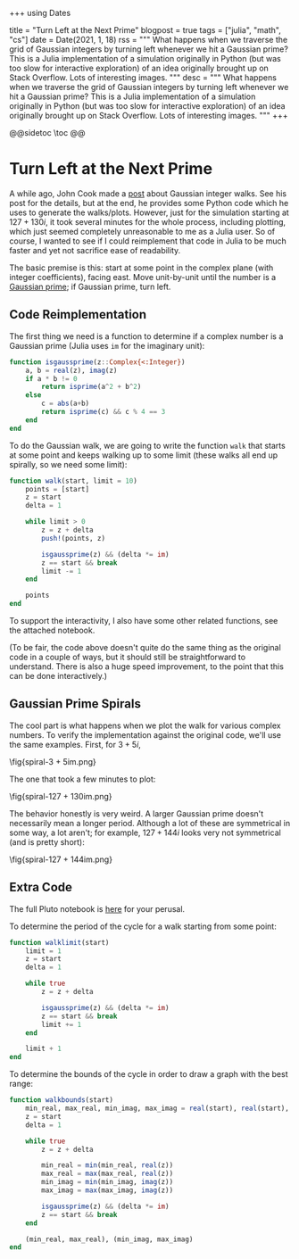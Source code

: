 +++
using Dates

title = "Turn Left at the Next Prime"
blogpost = true
tags = ["julia", "math", "cs"]
date = Date(2021, 1, 18)
rss = """
	What happens when we traverse the grid of Gaussian integers by turning left whenever we hit a Gaussian prime? This is a Julia implementation of a simulation originally in Python (but was too slow for interactive exploration) of an idea originally brought up on Stack Overflow. Lots of interesting images.
	"""
desc = """
	What happens when we traverse the grid of Gaussian integers by turning left whenever we hit a Gaussian prime? This is a Julia implementation of a simulation originally in Python (but was too slow for interactive exploration) of an idea originally brought up on Stack Overflow. Lots of interesting images.
	"""
+++

@@sidetoc
\toc
@@

# Turn Left at the Next Prime
A while ago, John Cook made a
[post](https://www.johndcook.com/blog/2020/09/24/gaussian_integer_walk/)
about Gaussian integer walks. See his post for the details, but at the end, he provides
some Python code which he uses to generate the walks/plots. However, just for the
simulation starting at $127 + 130i$, it took several minutes for the whole process,
including plotting, which just seemed completely unreasonable to me as a Julia user. So
of course, I wanted to see if I could reimplement that code in Julia to be much faster
and yet not sacrifice ease of readability.

The basic premise is this: start at some point in the complex plane (with integer
coefficients), facing east. Move unit-by-unit until the number is a
[Gaussian prime](https://en.wikipedia.org/wiki/Gaussian_integer#:~:text=A%20Gaussian%20integer%20a%20%2B%20bi%20is%20a%20Gaussian%20prime%20if,the%20form%204n%20%2B%203);
if Gaussian prime, turn left.

## Code Reimplementation

The first thing we need is a function to determine if a complex number is a
Gaussian prime (Julia uses `im` for the imaginary unit):
```julia
function isgaussprime(z::Complex{<:Integer})
    a, b = real(z), imag(z)
    if a * b != 0
        return isprime(a^2 + b^2)
    else
        c = abs(a+b)
        return isprime(c) && c % 4 == 3
	end
end
```

To do the Gaussian walk, we are going to write the function `walk` that starts at some
point and keeps walking up to some limit (these walks all end up spirally, so we need
some limit):
```julia
function walk(start, limit = 10)
	points = [start]
	z = start
	delta = 1

	while limit > 0
		z = z + delta
		push!(points, z)

		isgaussprime(z) && (delta *= im)
		z == start && break
		limit -= 1
	end

	points
end
```

To support the interactivity, I also have some other related functions, see the attached
notebook.

(To be fair, the code above doesn't quite do the same thing as the original code in a
couple of ways, but it should still be straightforward to understand. There is also a huge
speed improvement, to the point that this can be done interactively.)

## Gaussian Prime Spirals
The cool part is what happens when we plot the walk for various complex numbers. To
verify the implementation against the original code, we'll use the same examples. First,
for $3 + 5i$,

\fig{spiral-3 + 5im.png}

The one that took a few minutes to plot:

\fig{spiral-127 + 130im.png}

The behavior honestly is very weird. A larger Gaussian prime doesn't necessarily mean a
longer period. Although a lot of these are symmetrical in some way, a lot aren't; for
example, $127+144i$ looks very not symmetrical (and is pretty short):

\fig{spiral-127 + 144im.png}

## Extra Code
The full Pluto notebook is
[here](https://github.com/tmthyln/notebooks/tree/master/LeftAtTheNextPrime)
for your perusal.

To determine the period of the cycle for a walk starting from some point:
```julia
function walklimit(start)
	limit = 1
	z = start
	delta = 1

	while true
		z = z + delta

		isgaussprime(z) && (delta *= im)
		z == start && break
		limit += 1
	end

	limit + 1
end
```

To determine the bounds of the cycle in order to draw a graph with the best range:
```julia
function walkbounds(start)
	min_real, max_real, min_imag, max_imag = real(start), real(start), imag(start), imag(start)
	z = start
	delta = 1

	while true
		z = z + delta

		min_real = min(min_real, real(z))
		max_real = max(max_real, real(z))
		min_imag = min(min_imag, imag(z))
		max_imag = max(max_imag, imag(z))

		isgaussprime(z) && (delta *= im)
		z == start && break
	end

	(min_real, max_real), (min_imag, max_imag)
end
```
